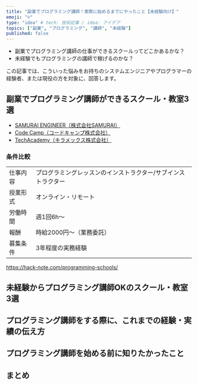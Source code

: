 ```yaml
---
title: "副業でプログラミング講師！実際に始めるまでにやったこと【未経験向け】"
emoji: "☺️"
type: "idea" # tech: 技術記事 / idea: アイデア
topics: ["副業", "プログラミング", "講師", "未経験"]
published: false
---
```


- 副業でプログラミング講師の仕事ができるスクールってどこかあるかな？
- 未経験でもプログラミングの講師で稼げるのかな？

この記事では、こういった悩みをお持ちのシステムエンジニアやプログラマーの経験者、または現役の方を対象に、回答します。

## 副業でプログラミング講師ができるスクール・教室3選
- [SAMURAI ENGINEER（株式会社SAMURAI）](https://lp.sejuku.net/lp_inh_02/?cid=moshimo&acid=moshimo&utm_source=moshimo&utm_medium=affiliate&utm_campaign=normal&argument=Voc114wW&dmai=a603471aeeb215&maf=1421_2612477.21248.0..1739263857.1650552485)
- [Code Camp（コードキャンプ株式会社）](https://af.moshimo.com/af/c/click?a_id=2612486&p_id=936&pc_id=1196&pl_id=14835&guid=ON)
- [TechAcademy（キラメックス株式会社）](https://af.moshimo.com/af/c/click?a_id=2612475&p_id=1555&pc_id=2816&pl_id=22706&url=https%3A%2F%2Ftechacademy.jp%2Fhtmlcss-trial%3Futm_source%3Dmoshimo%26utm_medium%3Daffiliate%26utm_campaign%3Dtextad)

### 条件比較
|  |  |
| ---- | ---- |
| 仕事内容 | プログラミングレッスンのインストラクター/サブインストラクター|
| 授業形式 | オンライン・リモート |
| 労働時間 | 週1回6h～ |
| 報酬 | 時給2000円～（業務委託） |
| 募集条件 | 3年程度の実務経験 |

https://hack-note.com/programming-schools/

## 未経験からプログラミング講師OKのスクール・教室3選
## プログラミング講師をする際に、これまでの経験・実績の伝え方
## プログラミング講師を始める前に知りたかったこと
## まとめ
